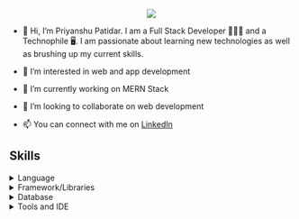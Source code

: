 
<p align="center">
  <img 
    src="https://user-images.githubusercontent.com/54221295/163727659-ef13ff26-12a1-4f61-811a-6b8fb57072a0.gif"
  >
</p>

- 👋 Hi, I’m Priyanshu Patidar. I am a Full Stack Developer 👨🏾‍💻 and a Technophile 🖥️. I am passionate about learning new technologies as well as brushing up my current skills.

- 👀 I’m interested in web and app development
 
- 🌱 I’m currently working on MERN Stack

- 💞️ I’m looking to collaborate on web development

- 📫 You can connect with me on <a href="https://www.linkedin.com/in/priyanshu-patidar-740692170/">LinkedIn</a>
 
<p align="center">
  <h2>Skills</h2>
    <details>
      <summary>Language</summary>
        1. TypeScript<br/>
        2. JavaScript<br/>
        3. sql <br>
        4. Python<br/>
        5. html<br/>
        6. css<br/>
        7. SASS<br/>
        8. C<br/>
    </details>
     <details>
      <summary>Framework/Libraries</summary>
      <p>
        1. Django <br/>
        2. React <br/>
        3. Angular <br/>
        4. Express <br/>
        5. Bootstrap <br/>
      </p>
    </details>
    <details>
     <summary>Database</summary>
     <p>
       1. MySQL <br/>
       2. PostgreSQL <br/>
       3. MongoDB <br/>
       4. SQLite3 <br/>
     </p>
    </details>
    <details>
     <summary>Tools and IDE</summary>
     <p>
       1. Github <br/>
       2. git <br/>
       3. Postman <br/>
       4. Visual Studio Code <br/>
       5. Azure <br/>
     </p>
    </details>
</p>

<!---
Priyanshu921/Priyanshu921 is a ✨ special ✨ repository because its `README.md` (this file) appears on your GitHub profile.
You can click the Preview link to take a look at your changes.
--->
